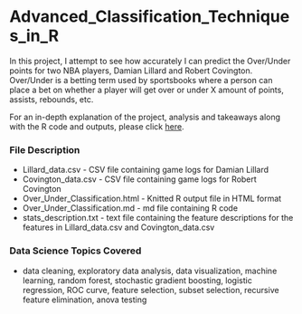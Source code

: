 # Advanced_Classification_Techniques_in_R

In this project, I attempt to see how accurately I can predict the Over/Under points for two NBA players, Damian Lillard and Robert Covington. Over/Under is a betting term used by sportsbooks where a person can place a bet on whether a player will get over or under X amount of points, assists, rebounds, etc. 

For an in-depth explanation of the project, analysis and takeaways along with the R code and outputs, please click [here](https://htmlpreview.github.io/?https://raw.githubusercontent.com/matthew-macwan/Advanced_Classification_Techniques_in_R/main/Over_Under_Classification.html?token=AVKWQJ5DUQPSLF6RCON464TBY7GSY).

### File Description 

- Lillard_data.csv - CSV file containing game logs for Damian Lillard 
- Covington_data.csv - CSV file containing game logs for Robert Covington 
- Over_Under_Classification.html - Knitted R output file in HTML format
- Over_Under_Classification.md - md file containing R code 
- stats_description.txt - text file containing the feature descriptions for the features in Lillard_data.csv and Covington_data.csv

### Data Science Topics Covered

- data cleaning, exploratory data analysis, data visualization, machine learning, random forest, stochastic gradient boosting, logistic regression, ROC curve, feature selection, subset selection, recursive feature elimination, anova testing
